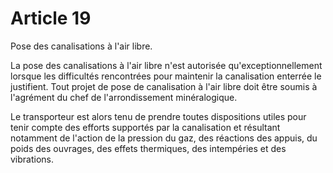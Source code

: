 # Article 19

Pose des canalisations à l'air libre.

La pose des canalisations à l'air libre n'est autorisée qu'exceptionnellement lorsque les difficultés rencontrées pour maintenir la canalisation enterrée le justifient. Tout projet de pose de canalisation à l'air libre doit être soumis à l'agrément du chef de l'arrondissement minéralogique.

Le transporteur est alors tenu de prendre toutes dispositions utiles pour tenir compte des efforts supportés par la canalisation et résultant notamment de l'action de la pression du gaz, des réactions des appuis, du poids des ouvrages, des effets thermiques, des intempéries et des vibrations.
